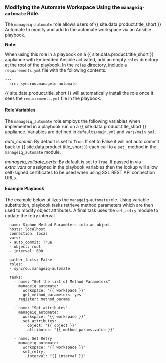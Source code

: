 ### Modifying the Automate Workspace Using the `manageiq-automate` Role.

The `manageiq-automate` role allows users of {{ site.data.product.title_short }} Automate to
modify and add to the automate workspace via an Ansible playbook.

**Note:**

When using this role in a playbook on a {{ site.data.product.title_short }} appliance with
Embedded Ansible activated, add an empty `roles` directory at the root
of the playbook. In the `roles` directory, include a `requirements.yml`
file with the following contents:

    ---
    - src: syncrou.manageiq-automate

{{ site.data.product.title_short }} will automatically install the role once it sees
the `requirements.yml` file in the playbook.

#### Role Variables

The `manageiq_automate` role employs the following variables when
implemented in a playbook run on a {{ site.data.product.title_short }} appliance.
Variables are defined in `defaults/main.yml` and `vars/main.yml`.

*auto\_commit*: By default is set to `True`. If set to False it will not
auto commit back to {{ site.data.product.title_short }} each call to a `set_` method
in the `manageiq_automate` module.

*manageiq\_validate\_certs*: By default is set to `True`. If passed in
via *extra\_vars* or assigned in the playbook variables then the lookup
will allow self-signed certificates to be used when using SSL REST API
connection URLs.

#### Example Playbook

The example below utilizes the `manageiq-automate` role. Using variable
substitution, playbook tasks retrieve method parameters which are then
used to modify object attributes. A final task uses the `set_retry`
module to update the retry interval.

    - name: Siphon Method Parameters into an object
      hosts: localhost
      connection: local
      vars:
      - auto_commit: True
      - object: root
      - interval: 600

      gather_facts: False
      roles:
      - syncrou.manageiq-automate

      tasks:
        - name: "Get the list of Method Parameters"
          manageiq_automate:
            workspace: "{{ workspace }}"
            get_method_parameters: yes
          register: method_params

        - name: "Set attributes"
          manageiq_automate:
            workspace: "{{ workspace }}"
            set_attributes:
              object: "{{ object }}"
              attributes: "{{ method_params.value }}"

        - name: Set Retry
          manageiq_automate:
            workspace: "{{ workspace }}"
            set_retry:
              interval: "{{ interval }}"
